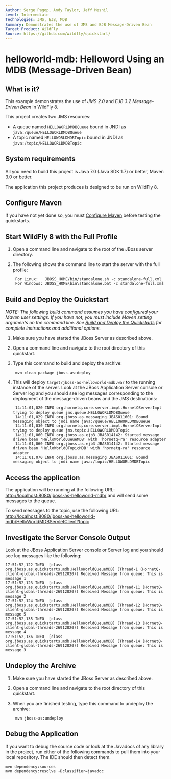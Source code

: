 ```yaml
---
Author: Serge Pagop, Andy Taylor, Jeff Mesnil
Level: Intermediate
Technologies: JMS, EJB, MDB
Summary: Demonstrates the use of JMS and EJB Message-Driven Bean
Target Product: WildFly
Source: https://github.com/wildfly/quickstart/
---
```


helloworld-mdb: Helloword Using an MDB (Message-Driven Bean)
============================================================

What is it?
-----------

This example demonstrates the use of *JMS 2.0* and *EJB 3.2 Message-Driven Bean* in WildFly 8.

This project creates two JMS resources:

* A queue named `HELLOWORLDMDBQueue` bound in JNDI as `java:/queue/HELLOWORLDMDBQueue`
* A topic named `HELLOWORLDMDBTopic` bound in JNDI as `java:/topic/HELLOWORLDMDBTopic`


System requirements
-------------------

All you need to build this project is Java 7.0 (Java SDK 1.7) or better, Maven 3.0 or better.

The application this project produces is designed to be run on WildFly 8.

 
Configure Maven
---------------

If you have not yet done so, you must [Configure Maven](../README.md#configure-maven-) before testing the quickstarts.


Start WildFly 8 with the Full Profile
---------------

1. Open a command line and navigate to the root of the JBoss server directory.
2. The following shows the command line to start the server with the full profile:

        For Linux:   JBOSS_HOME/bin/standalone.sh -c standalone-full.xml
        For Windows: JBOSS_HOME\bin\standalone.bat -c standalone-full.xml


Build and Deploy the Quickstart
-------------------------

_NOTE: The following build command assumes you have configured your Maven user settings. If you have not, you must include Maven setting arguments on the command line. See [Build and Deploy the Quickstarts](../README.md#buildanddeploy) for complete instructions and additional options._

1. Make sure you have started the JBoss Server as described above.
2. Open a command line and navigate to the root directory of this quickstart.
3. Type this command to build and deploy the archive:

        mvn clean package jboss-as:deploy

4. This will deploy `target/jboss-as-helloworld-mdb.war` to the running instance of the server. Look at the JBoss Application Server console or Server log and you should see log messages corresponding to the deployment of the message-driven beans and the JMS destinations:

        14:11:01,020 INFO org.hornetq.core.server.impl.HornetQServerImpl trying to deploy queue jms.queue.HELLOWORLDMDBQueue
        14:11:01,029 INFO org.jboss.as.messaging JBAS011601: Bound messaging object to jndi name java:/queue/HELLOWORLDMDBQueue
        14:11:01,030 INFO org.hornetq.core.server.impl.HornetQServerImpl trying to deploy queue jms.topic.HELLOWORLDMDBTopic
        14:11:01,060 INFO org.jboss.as.ejb3 JBAS014142: Started message driven bean 'HelloWorldQueueMDB' with 'hornetq-ra' resource adapter
        14:11:01,060 INFO org.jboss.as.ejb3 JBAS014142: Started message driven bean 'HelloWorldQTopicMDB' with 'hornetq-ra' resource adapter
        14:11:01,070 INFO org.jboss.as.messaging JBAS011601: Bound messaging object to jndi name java:/topic/HELLOWORLDMDBTopic

Access the application 
---------------------

The application will be running at the following URL: <http://localhost:8080/jboss-as-helloworld-mdb/> and will send some messages to the queue.

To send messages to the topic, use the following URL: <http://localhost:8080/jboss-as-helloworld-mdb/HelloWorldMDBServletClient?topic>

Investigate the Server Console Output
-------------------------

Look at the JBoss Application Server console or Server log and you should see log messages like the following:

    17:51:52,122 INFO  [class org.jboss.as.quickstarts.mdb.HelloWorldQueueMDB] (Thread-1 (HornetQ-client-global-threads-26912020)) Received Message from queue: This is message 1
    17:51:52,123 INFO  [class org.jboss.as.quickstarts.mdb.HelloWorldQueueMDB] (Thread-11 (HornetQ-client-global-threads-26912020)) Received Message from queue: This is message 2
    17:51:52,124 INFO  [class org.jboss.as.quickstarts.mdb.HelloWorldQueueMDB] (Thread-12 (HornetQ-client-global-threads-26912020)) Received Message from queue: This is message 5
    17:51:52,135 INFO  [class org.jboss.as.quickstarts.mdb.HelloWorldQueueMDB] (Thread-13 (HornetQ-client-global-threads-26912020)) Received Message from queue: This is message 4
    17:51:52,136 INFO  [class org.jboss.as.quickstarts.mdb.HelloWorldQueueMDB] (Thread-14 (HornetQ-client-global-threads-26912020)) Received Message from queue: This is message 3


Undeploy the Archive
--------------------

1. Make sure you have started the JBoss Server as described above.
2. Open a command line and navigate to the root directory of this quickstart.
3. When you are finished testing, type this command to undeploy the archive:

        mvn jboss-as:undeploy


Debug the Application
------------------------------------

If you want to debug the source code or look at the Javadocs of any library in the project, run either of the following commands to pull them into your local repository. The IDE should then detect them.

    mvn dependency:sources
    mvn dependency:resolve -Dclassifier=javadoc
